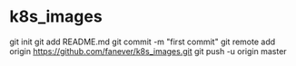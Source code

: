 # k8s_images
git init
git add README.md
git commit -m "first commit"
git remote add origin https://github.com/fanever/k8s_images.git
git push -u origin master
